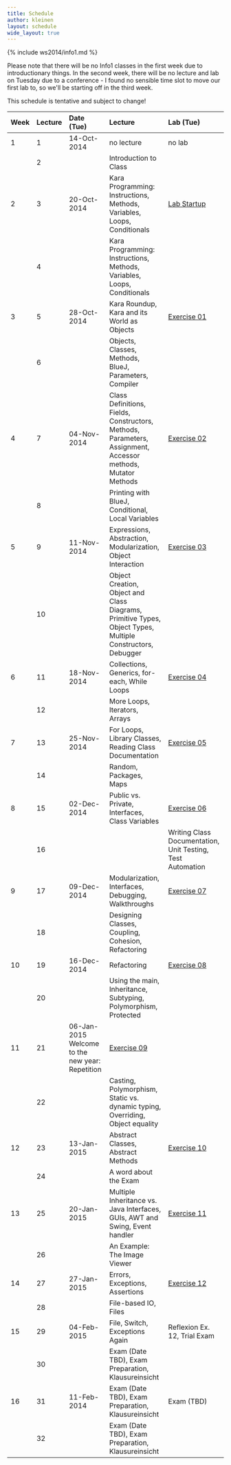 ```yaml
---
title: Schedule
author: kleinen
layout: schedule
wide_layout: true
---
```


{% include ws2014/info1.md %}

Please note that there will be no Info1 classes in the first week due to introductionary things. In the second week, there will be no lecture and lab on Tuesday due to a conference - I found no sensible time slot to move our first lab to, so we'll be starting off in the third week.

This schedule is tentative and subject to change!

|Week  |Lecture   |Date (Tue) |Lecture                                                                                                 |Lab (Tue)                                     |
|:-----|:------|:------    |:------                                                                                                    |:------                                       |
|     1|1      |14-Oct-2014|no lecture                                                                                                 | no lab                                       |
|      |2      |           |Introduction to Class                                                                                      |                                              |
|     2|3      |20-Oct-2014|Kara Programming: Instructions, Methods, Variables, Loops, Conditionals                                    |[Lab Startup](../labs/exercise-00.html)       |
|      |4      |           |Kara Programming: Instructions, Methods, Variables, Loops, Conditionals                                    |                                              |
|     3|5      |28-Oct-2014|Kara Roundup, Kara and its World as Objects                                                                |[Exercise 01](../labs/exercise-01.html)       |
|      |6      |           |Objects, Classes, Methods, BlueJ, Parameters,  Compiler                                                    |                                              |
|     4|7      |04-Nov-2014|Class Definitions, Fields, Constructors, Methods, Parameters, Assignment, Accessor methods, Mutator Methods|[Exercise 02](../labs/exercise-02.html)       |
|      |8      |           |Printing with BlueJ, Conditional, Local Variables                                                          |                                              |
|     5|9      |11-Nov-2014|Expressions, Abstraction, Modularization, Object Interaction                                               |[Exercise 03](../labs/exercise-03.html)       |
|      |10     |           |Object Creation, Object and Class Diagrams, Primitive Types, Object Types, Multiple Constructors, Debugger |                                              |
|     6|11     |18-Nov-2014|Collections, Generics, for-each, While Loops                                                               |[Exercise 04](../labs/exercise-04.html)       |
|      |12     |           |More Loops, Iterators, Arrays                                                                              |                                              |
|     7|13     |25-Nov-2014|For Loops, Library Classes, Reading Class Documentation                                                    |[Exercise 05](../labs/exercise-05.html)       |
|      |14     |           |Random, Packages, Maps                                                                                     |                                              |
|     8|15     |02-Dec-2014|Public vs. Private, Interfaces, Class Variables                                                            |[Exercise 06](../labs/exercise-06.html)       |
|      |16     |           ||Writing Class Documentation, Unit Testing, Test Automation                                                |                                              |
|     9|17     |09-Dec-2014|Modularization, Interfaces, Debugging, Walkthroughs                                                        |[Exercise 07](../labs/exercise-07.html)       |
|      |18     |           |Designing Classes, Coupling, Cohesion, Refactoring                                                         |                                              |
|    10|19     |16-Dec-2014|Refactoring                                                                                                |[Exercise 08](../labs/exercise-08.html)       |
|      |20     |           |Using the main, Inheritance, Subtyping, Polymorphism, Protected                                            |                                              |
|    11|21     |06-Jan-2015 Welcome to the new year: Repetition                                                                        |[Exercise 09](../labs/exercise-09.html)       |
|      |22     |           |Casting, Polymorphism, Static vs. dynamic typing, Overriding, Object equality                              |                                              |
|    12|23     |13-Jan-2015|Abstract Classes, Abstract Methods                                                                         |[Exercise 10](../labs/exercise-10.html)       |
|      |24     |           |A word about the Exam                                                                                      |                                              |
|    13|25     |20-Jan-2015|Multiple Inheritance vs. Java Interfaces,  GUIs, AWT and Swing, Event handler                              |[Exercise 11](../labs/exercise-11.html)       |
|      |26     |           |An Example: The Image Viewer                                                                               |                                              |
|    14|27     |27-Jan-2015|Errors, Exceptions, Assertions                                                                             |[Exercise 12](../labs/exercise-12.html)       |
|      |28     |           |File-based IO, Files                                                                                       |                                              |
|    15|29     |04-Feb-2015|File, Switch, Exceptions Again                                                                             |Reflexion Ex. 12, Trial Exam                  |
|      |30     |           |Exam (Date TBD), Exam Preparation, Klausureinsicht                                                         |                                              |
|    16|31     |11-Feb-2014|Exam (Date TBD), Exam Preparation, Klausureinsicht                                                         |Exam (TBD)                                    |
|      |32     |           |Exam (Date TBD), Exam Preparation, Klausureinsicht                                                         |                                              |


